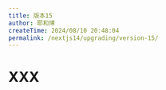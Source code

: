 ```yaml
---
title: 版本15
author: 耶和博
createTime: 2024/08/10 20:48:04
permalink: /nextjs14/upgrading/version-15/
---
```


# XXX